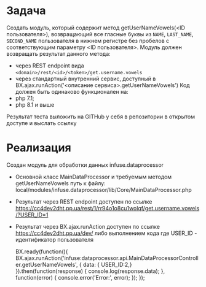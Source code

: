 # Задача
Создать модуль, который содержит метод
getUserNameVowels(<ID пользователя>),
возвращающий все гласные буквы из `NAME`, `LAST_NAME`, `SECOND_NAME` пользователя в нижнем регистре без пробелов с соответствующим параметру
<ID пользователя>.
Модуль должен возвращать результат данного метода:
- через REST endpoint вида `<domain>/rest/<id>/<token>/get.username.vowels`
- через стандартный внутренний сервис, доступный в BX.ajax.runAction('<описание  сервиса>.getUserNameVowels')
  Код должен быть одинаково функционален на:
- php 7.1;
- php 8.1 и выше

Результат теста выложить на GITHub у себя в репозитории в открытом доступе и выслать ссылку

# Реализация 
Создан модуль для обработки данных infuse.dataprocessor
- Основной класс MainDataProcessor и требуемым методом getUserNameVowels путь к файлу: local/modules/infuse.dataprocessor/lib/Core/MainDataProcessor.php
- Результат через REST endpoint доступен по ссылке https://cc4dev2dht.pp.ua/rest/1/rr94o1o8cu1wolqf/get.username.vowels/?USER_ID=1 
- Результат через BX.ajax.runAction доступен по ссылке https://cc4dev2dht.pp.ua/dev/ либо выполнением кода где USER_ID - идентификатор пользователя


    BX.ready(function(){
      BX.ajax.runAction('infuse:dataprocessor.api.MainDataProcessorController.getUserNameVowels', {
        data: { USER_ID:2,}
      }).then(function(response) {
        console.log(response.data);
      }, function(error) {
        console.error('Error:', error);
      });
    });